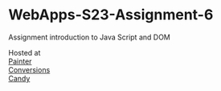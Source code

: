 
# WebApps-S23-Assignment-6
Assignment introduction to Java Script and DOM

Hosted at 
<br>
[Painter](https://44-563-web-apps-s23.github.io/44563-webapps-s23-assignment6-tallam-git/painter.html)
<br>
[Conversions](https://44-563-web-apps-s23.github.io/44563-webapps-s23-assignment6-tallam-git/conversions.html)
<br>
[Candy](https://44-563-web-apps-s23.github.io/44563-webapps-s23-assignment6-tallam-git/candy.html)

